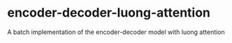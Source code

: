 # encoder-decoder-luong-attention
A batch implementation of the encoder-decoder model with luong attention
